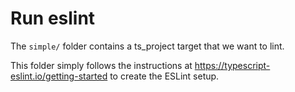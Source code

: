 # Run eslint

The `simple/` folder contains a ts_project target that we want to lint.

This folder simply follows the instructions at https://typescript-eslint.io/getting-started
to create the ESLint setup.
